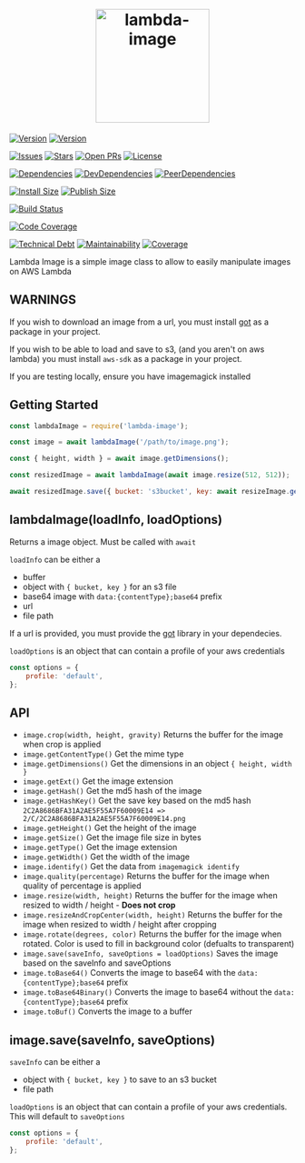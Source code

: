 <h1 align="center">
	<br>
	<a href="https://github.com/Prefinem/lambda-image"><img src="https://raw.githubusercontent.com/Prefinem/lambda-image/master/docs/logo.png" alt="lambda-image" width="200"></a>
	<br>
<!--
https://prefinem.com/simple-icon-generator/#eyJiYWNrZ3JvdW5kQ29sb3IiOiJyZ2IoMjAzLCA1NiwgNTUpIiwiYm9yZGVyQ29sb3IiOiJ3aGl0ZSIsImJvcmRlcldpZHRoIjoiMCIsImV4cG9ydFNpemUiOjUxMiwiZXhwb3J0aW5nIjpmYWxzZSwiZm9udEZhbWlseSI6IkFkdmVudCBQcm8iLCJmb250UG9zaXRpb24iOiI4MyIsImZvbnRTaXplIjoiMTAwIiwiZm9udFdlaWdodCI6NjAwLCJpbWFnZSI6IiIsImltYWdlTWFzayI6IiIsImltYWdlU2l6ZSI6NTAsInNoYXBlIjoic3F1YXJlIiwidGV4dCI6Is67In0
-->
</h1>

<!-- NPM -->

[![Version](https://flat.badgen.net/npm/v/lambda-image)](https://npmjs.org/package/lambda-image)
[![Version](https://flat.badgen.net/npm/dw/lambda-image)](https://npmjs.org/package/lambda-image)

<!-- GitHub -->

[![Issues](https://flat.badgen.net/github/issues/Prefinem/lambda-image)](https://github.com/Prefinem/lambda-image)
[![Stars](https://flat.badgen.net/github/stars/Prefinem/lambda-image)](https://github.com/Prefinem/lambda-image)
[![Open PRs](https://flat.badgen.net/github/open-prs/Prefinem/lambda-image)](https://github.com/Prefinem/lambda-image)
[![License](https://flat.badgen.net/github/license/Prefinem/lambda-image)](https://github.com/Prefinem/lambda-image)

<!-- Dependencies -->

[![Dependencies](https://flat.badgen.net/david/dep/Prefinem/lambda-image)](https://david-dm.org/Prefinem/lambda-image)
[![DevDependencies](https://flat.badgen.net/david/dev/Prefinem/lambda-image)](https://david-dm.org/Prefinem/lambda-image?type=dev)
[![PeerDependencies](https://flat.badgen.net/david/peer/Prefinem/lambda-image)](https://david-dm.org/Prefinem/lambda-image?type=peer)

<!-- PackagePhobia -->

[![Install Size](https://flat.badgen.net/packagephobia/install/lambda-image)](https://packagephobia.now.sh/result?p=lambda-image)
[![Publish Size](https://flat.badgen.net/packagephobia/publish/lambda-image)](https://packagephobia.now.sh/result?p=lambda-image)

<!-- CircleCi -->

[![Build Status](https://flat.badgen.net/circleci/github/Prefinem/lambda-image)](https://circleci.com/gh/Prefinem/lambda-image)

<!-- CodeCov -->

[![Code Coverage](https://flat.badgen.net/codecov/c/github/Prefinem/lambda-image)](https://codecov.io/gh/Prefinem/lambda-image)

<!-- CodeClimate -->

[![Technical Debt](https://flat.badgen.net/codeclimate/tech-debt/Prefinem/lambda-image)](https://codeclimate.com/github/Prefinem/lambda-image)
[![Maintainability](https://flat.badgen.net/codeclimate/maintainability/Prefinem/lambda-image)](https://codeclimate.com/github/Prefinem/lambda-image)
[![Coverage](https://flat.badgen.net/codeclimate/coverage/Prefinem/lambda-image)](https://codeclimate.com/github/Prefinem/lambda-image)

Lambda Image is a simple image class to allow to easily manipulate images on AWS Lambda

## WARNINGS

If you wish to download an image from a url, you must install [got](https://npmjs.com/package/got) as a package in your project.

If you wish to be able to load and save to s3, (and you aren't on aws lambda) you must install `aws-sdk` as a package in your project.

If you are testing locally, ensure you have imagemagick installed

## Getting Started

```js
const lambdaImage = require('lambda-image');

const image = await lambdaImage('/path/to/image.png');

const { height, width } = await image.getDimensions();

const resizedImage = await lambdaImage(await image.resize(512, 512));

await resizedImage.save({ bucket: 's3bucket', key: await resizeImage.getHashKey() });
```

## lambdaImage(loadInfo, loadOptions)

Returns a image object. Must be called with `await`

`loadInfo` can be either a

-   buffer
-   object with `{ bucket, key }` for an s3 file
-   base64 image with `data:{contentType};base64` prefix
-   url
-   file path

If a url is provided, you must provide the [got](https://npmjs.com/package/got) library in your dependecies.

`loadOptions` is an object that can contain a profile of your aws credentials

```js
const options = {
	profile: 'default',
};
```

## API

-   `image.crop(width, height, gravity)` Returns the buffer for the image when crop is applied
-   `image.getContentType()` Get the mime type
-   `image.getDimensions()` Get the dimensions in an object `{ height, width }`
-   `image.getExt()` Get the image extension
-   `image.getHash()` Get the md5 hash of the image
-   `image.getHashKey()` Get the save key based on the md5 hash `2C2A8686BFA31A2AE5F55A7F60009E14 => 2/C/2C2A8686BFA31A2AE5F55A7F60009E14.png`
-   `image.getHeight()` Get the height of the image
-   `image.getSize()` Get the image file size in bytes
-   `image.getType()` Get the image extension
-   `image.getWidth()` Get the width of the image
-   `image.identify()` Get the data from `imagemagick identify`
-   `image.quality(percentage)` Returns the buffer for the image when quality of percentage is applied
-   `image.resize(width, height)` Returns the buffer for the image when resized to width / height - **Does not crop**
-   `image.resizeAndCropCenter(width, height)` Returns the buffer for the image when resized to width / height after cropping
-   `image.rotate(degrees, color)` Returns the buffer for the image when rotated. Color is used to fill in background color (defualts to transparent)
-   `image.save(saveInfo, saveOptions = loadOptions)` Saves the image based on the saveInfo and saveOptions
-   `image.toBase64()` Converts the image to base64 with the `data:{contentType};base64` prefix
-   `image.toBase64Binary()` Converts the image to base64 without the `data:{contentType};base64` prefix
-   `image.toBuf()` Converts the image to a buffer

## image.save(saveInfo, saveOptions)

`saveInfo` can be either a

-   object with `{ bucket, key }` to save to an s3 bucket
-   file path

`loadOptions` is an object that can contain a profile of your aws credentials. This will default to `saveOptions`

```js
const options = {
	profile: 'default',
};
```
